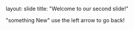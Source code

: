 
layout: slide
title: "Welcome to our second slide!"

"something New"
use the left arrow to go back!
